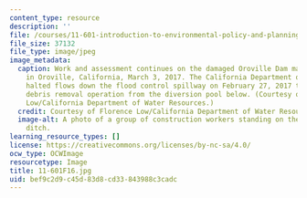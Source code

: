 ```yaml
---
content_type: resource
description: ''
file: /courses/11-601-introduction-to-environmental-policy-and-planning-fall-2016/bef9c2d9c45d83d8cd33843988c3cadc_11-601F16.jpg
file_size: 37132
file_type: image/jpeg
image_metadata:
  caption: Work and assessment continues on the damaged Oroville Dam main spillway
    in Oroville, California, March 3, 2017. The California Department of Water Resources
    halted flows down the flood control spillway on February 27, 2017 to begin the
    debris removal operation from the diversion pool below. (Courtesy of Florence
    Low/California Department of Water Resources.)
  credit: Courtesy of Florence Low/California Department of Water Resources.
  image-alt: A photo of a group of construction workers standing on the edge of a
    ditch.
learning_resource_types: []
license: https://creativecommons.org/licenses/by-nc-sa/4.0/
ocw_type: OCWImage
resourcetype: Image
title: 11-601F16.jpg
uid: bef9c2d9-c45d-83d8-cd33-843988c3cadc
---
```

